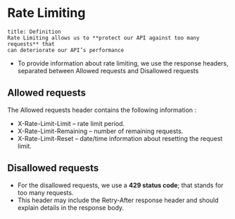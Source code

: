 # Rate Limiting

```ad-info
title: Definition
Rate Limiting allows us to **protect our API against too many requests** that
can deteriorate our API’s performance

```

- To provide information about rate limiting, we use the response headers, separated between Allowed requests and Disallowed requests

## Allowed requests
The Allowed requests header contains the following information :
- X-Rate-Limit-Limit – rate limit period.
- X-Rate-Limit-Remaining – number of remaining requests.
- X-Rate-Limit-Reset – date/time information about resetting the request limit.

## Disallowed requests
- For the disallowed requests, we use a **429 status code**; that stands for too many requests.
-  This header may include the Retry-After response header and should explain details in the response body.